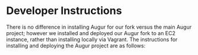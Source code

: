 # Developer Instructions

There is no difference in installing Augur for our fork versus the main Augur project; however we installed and deployed our Augur fork to an EC2 instance, rather than installing locally via Vagrant. The instructions for installing and deploying the Augur project are as follows:
